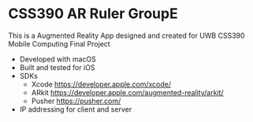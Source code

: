 # CSS390 AR Ruler GroupE

This is a Augmented Reality App designed and created for UWB CSS390 Mobile Computing Final Project

- Developed with macOS
- Built and tested for iOS 
- SDKs
  - Xcode   https://developer.apple.com/xcode/
  - ARkit   https://developer.apple.com/augmented-reality/arkit/
  - Pusher  https://pusher.com/
- IP addressing for client and server
